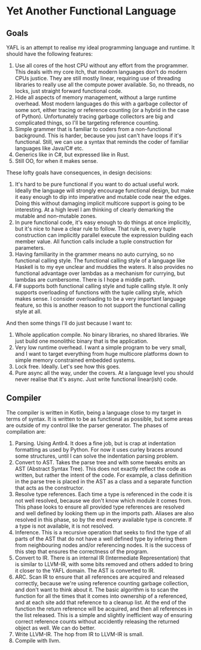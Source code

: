 # Yet Another Functional Language

## Goals

YAFL is an attempt to realise my ideal programming language and runtime. It should have the following features:

1. Use all cores of the host CPU without any effort from the programmer. This deals with my core itch, that modern languages don't do modern CPUs justice. They are still mostly linear, requiring use of threading libraries to really use all the compute power available. So, no threads, no locks, just straight forward functional code.
2. Hide all aspects of memory management, without a large runtime overhead. Most modern languages do this with a garbage collector of some sort, either tracing or reference counting (or a hybrid in the case of Python). Unfortunately tracing garbage collectors are big and complicated things, so I'll be targeting reference counting.
3. Simple grammer that is familiar to coders from a non-functional background. This is harder, because you just can't have loops if it's functional. Still, we can use a syntax that reminds the coder of familiar languages like Java/C# etc.
4. Generics like in C#, but expressed like in Rust.
5. Still OO, for when it makes sense.

These lofty goals have consequences, in design decisions:

1. It's hard to be pure functional if you want to do actual useful work. Ideally the language will strongly encourage functional design, but make it easy enough to dip into imperative and mutable code near the edges. Doing this without damaging implicit multicore support is going to be interesting. At a high level I am thinking of clearly demarking the mutable and non-mutable zones.
2. In pure functional code, it's easy enough to do things at once implicitly, but it's nice to have a clear rule to follow. That rule is, every tuple construction can implicitly parallel execute the expression building each member value. All function calls include a tuple construction for parameters.
3. Having familiarity in the grammer means no auto currying, so no functional calling style. The functional calling style of a language like Haskell is to my eye unclear and muddies the waters. It also provides no functional advantage over lambdas as a mechanism for currying, but lambdas are cumbersome. There is I hope a middle path.
4. F# supports both functional calling style and tuple calling style. It only supports overloading of functions with the tuple calling style, which makes sense. I consider overloading to be a very important language feature, so this is another reason to not support the functional calling style at all.

And then some things I'll do just because I want to:

1. Whole application compile. No binary libraries, no shared libraries. We just build one monolithic binary that is the application.
2. Very low runtime overhead. I want a simple program to be very small, and I want to target everything from huge multicore platforms down to simple memory constrained embedded systems.
3. Lock free. Ideally. Let's see how this goes.
4. Pure async all the way, under the covers. At a language level you should never realise that it's async. Just write functional linear(ish) code.

## Compiler

The compiler is written in Kotlin, being a language close to my target in terms of syntax. It is written to be as functional as possible, but some areas are outside of my control like the parser generator. The phases of compilation are:

1. Parsing. Using Antlr4. It does a fine job, but is crap at indentation formatting as used by Python. For now it uses curley braces around some structures, until I can solve the indentation parsing problem.
2. Convert to AST. Takes the parse tree and with some tweaks emits an AST (Abstract Syntax Tree). This does not exactly reflect the code as written, but rather the intent of the code. For example, a class definition in the parse tree is placed in the AST as a class and a separate function that acts as the constructor.
3. Resolve type references. Each time a type is referenced in the code it is not well resolved, because we don't know which module it comes from. This phase looks to ensure all provided type references are resolved and well defined by looking them up in the imports path. Aliases are also resolved in this phase, so by the end every available type is concrete. If a type is not available, it is not resolved.
4. Inference. This is a recursive operation that seeks to find the type of all parts of the AST that do not have a well defined type by infering them from neighbouring nodes and/or referencing nodes. It is the success of this step that ensures the correctness of the program.
5. Convert to IR. There is an internal IR (Intermediate Representation) that is similar to LLVM-IR, with some bits removed and others added to bring it closer to the YAFL domain. The AST is converted to IR.
6. ARC. Scan IR to ensure that all references are acquired and released correctly, because we're using reference counting garbage collection, and don't want to think about it. The basic algorithm is to scan the function for all the times that it comes into ownership of a referenced, and at each site add that reference to a cleanup list. At the end of the function the return reference will be acquired, and then all references in the list released. This is a simple and slightly inefficient way of ensuring correct reference counts without accidently releasing the returned object as well. We can do better.
7. Write LLVM-IR. The hop from IR to LLVM-IR is small.
8. Compile with llvm.






